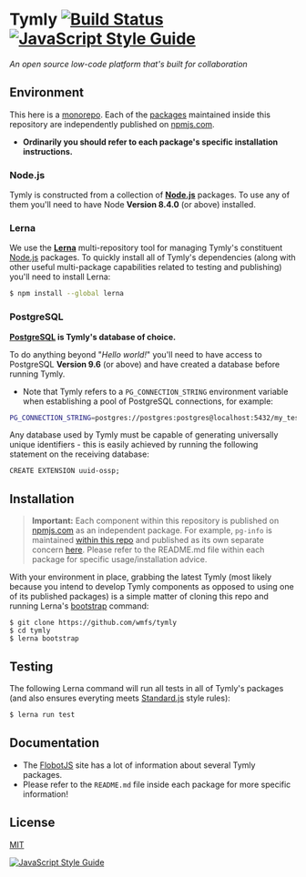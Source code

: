 
# Tymly [![Build Status](https://travis-ci.org/wmfs/tymly.svg?branch=master)](https://travis-ci.org/wmfs/tymly) [![JavaScript Style Guide](https://img.shields.io/badge/code_style-standard-brightgreen.svg)](https://standardjs.com)

_An open source low-code platform that's built for collaboration_

## <a name="environment-variables"></a>Environment
This here is a [monorepo](http://www.drmaciver.com/2016/10/why-you-should-use-a-single-repository-for-all-your-companys-projects/). Each of the [packages](https://github.com/wmfs/tymly/tree/master/packages) maintained inside this repository are independently published on [npmjs.com](https://www.npmjs.com/).

* __Ordinarily you should refer to each package's specific installation instructions.__

### Node.js

Tymly is constructed from a collection of __[Node.js](https://nodejs.org/en/)__ packages. To use any of them you'll need to have  Node __Version 8.4.0__ (or above) installed. 

### Lerna

We use the __[Lerna](https://lernajs.io/)__ multi-repository tool for managing Tymly's constituent [Node.js](https://nodejs.org/en/) packages. To quickly install all of Tymly's dependencies (along with other useful multi-package capabilities related to testing and publishing) you'll need to install Lerna:    

```bash
$ npm install --global lerna
```

### PostgreSQL

__[PostgreSQL](https://www.postgresql.org/about/) is Tymly's database of choice.__

To do anything beyond "_Hello world!_" you'll need to have access to PostgreSQL __Version 9.6__ (or above) and have created a database before running Tymly.

* Note that Tymly refers to a `PG_CONNECTION_STRING` environment variable when establishing a pool of PostgreSQL connections, for example: 

``` bash
PG_CONNECTION_STRING=postgres://postgres:postgres@localhost:5432/my_test_db
```

Any database used by Tymly must be capable of generating universally unique identifiers - this is easily achieved by running the following statement on the receiving database:

```
CREATE EXTENSION uuid-ossp;
```


## <a name="installing"></a>Installation

> __Important:__ Each component within this repository is published on [npmjs.com](https://www.npmjs.com/) as an independent package.
For example, `pg-info` is maintained [within this repo](https://github.com/wmfs/tymly/tree/master/packages/pg-info) and published as its own separate concern [here](https://www.npmjs.com/package/pg-info). Please refer to the README.md file within each package for specific usage/installation advice.

With your environment in place, grabbing the latest Tymly (most likely because you intend to develop Tymly components as opposed to using one of its published packages) is a simple matter of cloning this repo and running Lerna's [bootstrap](https://lernajs.io/#command-bootstrap) command: 

```
$ git clone https://github.com/wmfs/tymly
$ cd tymly
$ lerna bootstrap
```

## <a name="test"></a>Testing

The following Lerna command will run all tests in all of Tymly's packages (and also ensures everyting meets [Standard.js](https://standardjs.com/) style rules):

``` bash
$ lerna run test
```

## <a name="documentation"></a>Documentation

* The [FlobotJS](http://www.flobotjs.io) site has a lot of information about several Tymly packages.
* Please refer to the `README.md` file inside each package for more specific information!


## <a name="license"></a>License

[MIT](https://github.com/wmfs/tymly/blob/master/LICENSE)

[![JavaScript Style Guide](https://cdn.rawgit.com/standard/standard/master/badge.svg)](https://github.com/standard/standard)
